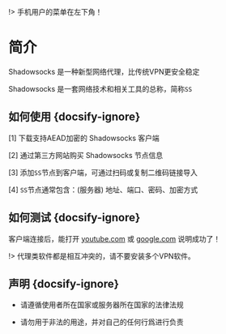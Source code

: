 !> 手机用户的菜单在左下角！

# 简介

Shadowsocks 是一种新型网络代理，比传统VPN更安全稳定

Shadowsocks 是一套网络技术和相关工具的总称，简称`SS`

## 如何使用 {docsify-ignore}

[1] 下载支持AEAD加密的 Shadowsocks 客户端

[2] 通过第三方网站购买 Shadowsocks 节点信息

[3] 添加`SS`节点到客户端，可通过扫码或复制二维码链接导入

[4] `SS`节点通常包含：(服务器) 地址、端口、密码、加密方式

## 如何测试 {docsify-ignore}

客户端连接后，能打开 [youtube.com](https://www.youtube.com) 或 [google.com](https://www.google.com) 说明成功了！

!> 代理类软件都是相互冲突的，请不要安装多个VPN软件。

## 声明 {docsify-ignore}

* 请遵循使用者所在国家或服务器所在国家的法律法规 

* 请勿用于非法的用途，并对自己的任何行爲进行负责



